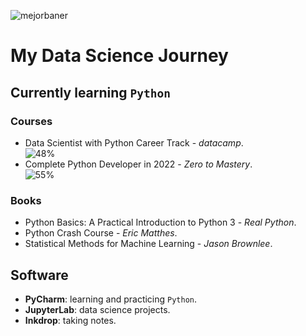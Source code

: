 ![mejorbaner](https://user-images.githubusercontent.com/106767807/171733402-2f997c5d-6137-41d4-9809-b92d11cbfc06.PNG)

# My Data Science Journey

## Currently learning `Python`

### Courses
* Data Scientist with Python Career Track - _datacamp_.  
![48%](https://progress-bar.dev/48) 
* Complete Python Developer in 2022 - _Zero to Mastery_.  
![55%](https://progress-bar.dev/55)

### Books
* Python Basics: A Practical Introduction to Python 3 - _Real Python_.
* Python Crash Course - _Eric Matthes_.
* Statistical Methods for Machine Learning - _Jason Brownlee_.

## Software
* **PyCharm**: learning and practicing `Python`.
* **JupyterLab**: data science projects.
* **Inkdrop**: taking notes.



